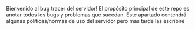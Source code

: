 Bienvenido al bug tracer del servidor! El propósito principal de este repo es anotar todos los bugs y problemas que sucedan. 
Este apartado contendrá algunas politicas/normas de uso del servidor pero mas tarde las escribiré 
